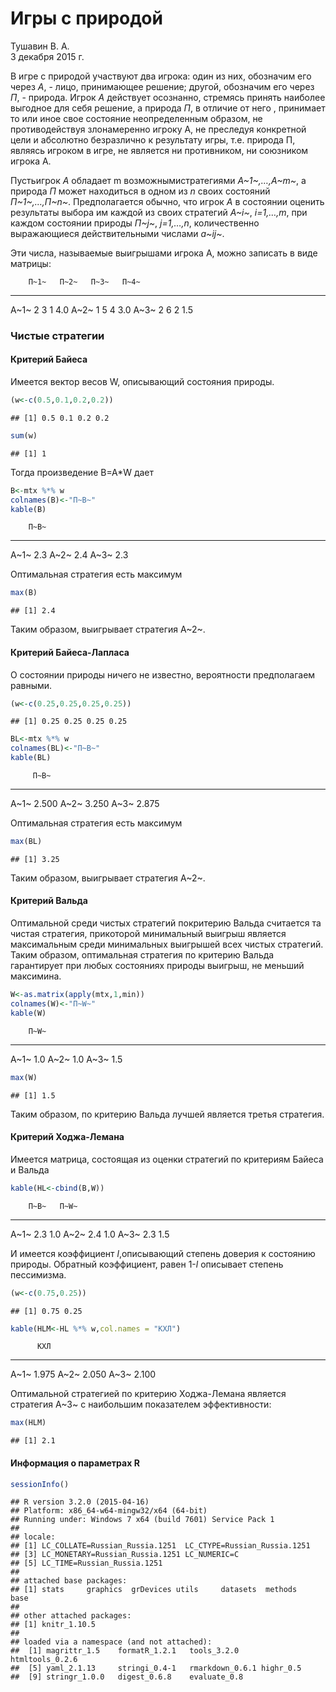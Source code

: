 # Игры с природой
Тушавин В. А.  
3 декабря 2015 г.  


В игре с природой участвуют два игрока: один из них, обозначим его через *А*, - лицо, принимающее решение; другой, обозначим его через *П*, - природа. Игрок *А* действует осознанно, стремясь принять наиболее выгодное для себя решение, а природа *П*, в отличие от него , принимает то или иное свое состояние неопределенным образом, не противодействуя злонамеренно игроку А, не преследуя конкретной цели и абсолютно безразлично к результату игры, т.е. природа П, являясь игроком в игре, не является ни противником, ни союзником игрока А.

Пустьигрок *А* обладает m возможнымистратегиями *А~1~,…,А~m~*, а природа *П* может находиться в одном из *n* своих состояний *П~1~,…,П~n~*. Предполагается обычно, что игрок *А* в состоянии оценить результаты выбора им каждой из своих стратегий *А~i~*, *i=1,…,m*, при каждом состоянии природы *П~j~*, *j=1,…,n*, количественно выражающиеся действительными числами *а~ij~*.

Эти числа, называемые выигрышами игрока А, можно записать в виде матрицы:


        П~1~   П~2~   П~3~   П~4~
-----  -----  -----  -----  -----
A~1~       2      3      1    4.0
A~2~       1      5      4    3.0
A~3~       2      6      2    1.5

### Чистые стратегии

#### Критерий Байеса

Имеется вектор весов W, описывающий состояния природы.


```r
(w<-c(0.5,0.1,0.2,0.2))
```

```
## [1] 0.5 0.1 0.2 0.2
```

```r
sum(w)
```

```
## [1] 1
```
Тогда произведение B=A*W дает



```r
B<-mtx %*% w
colnames(B)<-"П~B~"
kable(B)
```

        П~B~
-----  -----
A~1~     2.3
A~2~     2.4
A~3~     2.3

Оптимальная стратегия есть максимум


```r
max(B)
```

```
## [1] 2.4
```

Таким образом, выигрывает стратегия A~2~.

#### Критерий Байеса-Лапласа

О состоянии природы ничего не известно, вероятности предполагаем равными.


```r
(w<-c(0.25,0.25,0.25,0.25))
```

```
## [1] 0.25 0.25 0.25 0.25
```

```r
BL<-mtx %*% w
colnames(BL)<-"П~B~"
kable(BL)
```

         П~B~
-----  ------
A~1~    2.500
A~2~    3.250
A~3~    2.875

Оптимальная стратегия есть максимум


```r
max(BL)
```

```
## [1] 3.25
```

Таким образом, выигрывает стратегия A~2~.

#### Критерий Вальда

Оптимальной среди чистых стратегий покритерию Вальда считается та чистая стратегия, прикоторой минимальный выигрыш является максимальным среди минимальных выигрышей всех чистых стратегий. Таким образом, оптимальная стратегия по критерию Вальда гарантирует при любых состояниях природы выигрыш, не меньший максимина.


```r
W<-as.matrix(apply(mtx,1,min))
colnames(W)<-"П~W~"
kable(W)
```

        П~W~
-----  -----
A~1~     1.0
A~2~     1.0
A~3~     1.5

```r
max(W)
```

```
## [1] 1.5
```

Таким образом, по критерию Вальда лучшей является третья стратегия.

#### Критерий Ходжа-Лемана

Имеется матрица, состоящая из оценки стратегий по критериям Байеса и Вальда


```r
kable(HL<-cbind(B,W))
```

        П~B~   П~W~
-----  -----  -----
A~1~     2.3    1.0
A~2~     2.4    1.0
A~3~     2.3    1.5

И имеется коэффициент *l*,описывающий степень доверия к состоянию природы. Обратный коэффициент, равен 1-*l* описывает степень пессимизма.


```r
(w<-c(0.75,0.25))
```

```
## [1] 0.75 0.25
```

```r
kable(HLM<-HL %*% w,col.names = "КХЛ")
```

          КХЛ
-----  ------
A~1~    1.975
A~2~    2.050
A~3~    2.100

Оптимальной стратегией по критерию Ходжа-Лемана является стратегия А~3~ с наибольшим показателем эффективности:


```r
max(HLM)
```

```
## [1] 2.1
```


#### Информация о параметрах R


```r
sessionInfo()
```

```
## R version 3.2.0 (2015-04-16)
## Platform: x86_64-w64-mingw32/x64 (64-bit)
## Running under: Windows 7 x64 (build 7601) Service Pack 1
## 
## locale:
## [1] LC_COLLATE=Russian_Russia.1251  LC_CTYPE=Russian_Russia.1251   
## [3] LC_MONETARY=Russian_Russia.1251 LC_NUMERIC=C                   
## [5] LC_TIME=Russian_Russia.1251    
## 
## attached base packages:
## [1] stats     graphics  grDevices utils     datasets  methods   base     
## 
## other attached packages:
## [1] knitr_1.10.5
## 
## loaded via a namespace (and not attached):
##  [1] magrittr_1.5    formatR_1.2.1   tools_3.2.0     htmltools_0.2.6
##  [5] yaml_2.1.13     stringi_0.4-1   rmarkdown_0.6.1 highr_0.5      
##  [9] stringr_1.0.0   digest_0.6.8    evaluate_0.8
```



